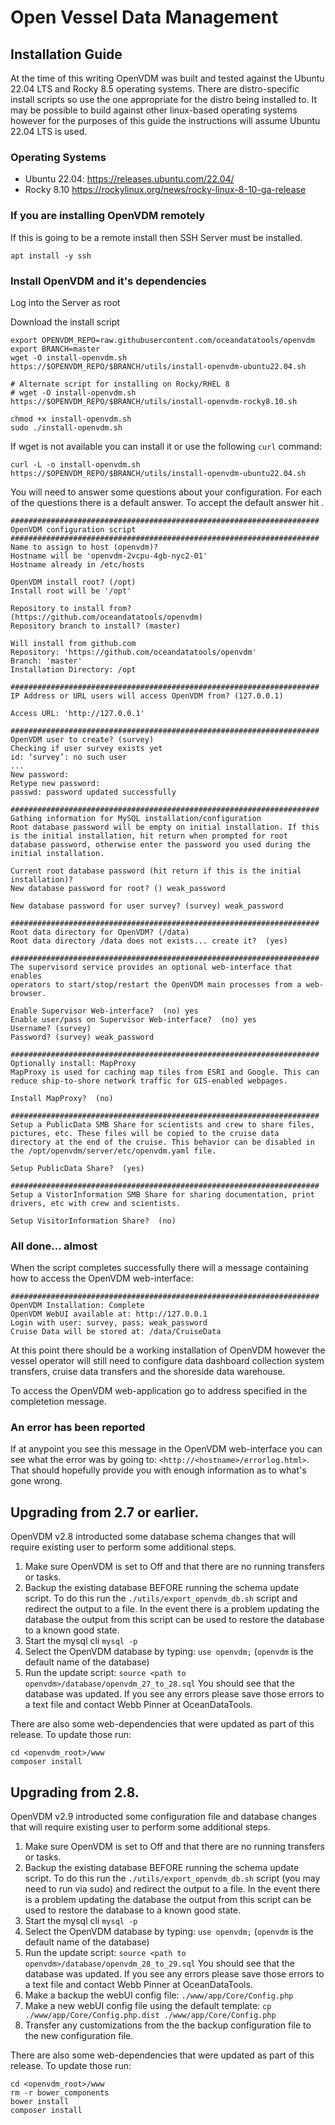# Open Vessel Data Management

## Installation Guide
At the time of this writing OpenVDM was built and tested against the Ubuntu 22.04 LTS and Rocky 8.5 operating systems.  There are distro-specific install scripts so use the one appropriate for the distro being installed to.  It may be possible to build against other linux-based operating systems however for the purposes of this guide the instructions will assume Ubuntu 22.04 LTS is used.

### Operating Systems
 - Ubuntu 22.04: <https://releases.ubuntu.com/22.04/>
 - Rocky 8.10 <https://rockylinux.org/news/rocky-linux-8-10-ga-release>

### If you are installing OpenVDM remotely

If this is going to be a remote install then SSH Server must be installed.
```
apt install -y ssh
```

### Install OpenVDM and it's dependencies
Log into the Server as root

Download the install script
```
export OPENVDM_REPO=raw.githubusercontent.com/oceandatatools/openvdm
export BRANCH=master
wget -O install-openvdm.sh https://$OPENVDM_REPO/$BRANCH/utils/install-openvdm-ubuntu22.04.sh

# Alternate script for installing on Rocky/RHEL 8
# wget -O install-openvdm.sh https://$OPENVDM_REPO/$BRANCH/utils/install-openvdm-rocky8.10.sh

chmod +x install-openvdm.sh
sudo ./install-openvdm.sh
```

If wget is not available you can install it or use the following `curl` command:
```
curl -L -o install-openvdm.sh https://$OPENVDM_REPO/$BRANCH/utils/install-openvdm-ubuntu22.04.sh
```

You will need to answer some questions about your configuration.  For each of the questions there is a default answer. To accept the default answer hit <ENTER>.

```
#####################################################################
OpenVDM configuration script
#####################################################################
Name to assign to host (openvdm)? 
Hostname will be 'openvdm-2vcpu-4gb-nyc2-01'
Hostname already in /etc/hosts

OpenVDM install root? (/opt) 
Install root will be '/opt'

Repository to install from? (https://github.com/oceandatatools/openvdm) 
Repository branch to install? (master) 

Will install from github.com
Repository: 'https://github.com/oceandatatools/openvdm'
Branch: 'master'
Installation Directory: /opt
```
```
#####################################################################
IP Address or URL users will access OpenVDM from? (127.0.0.1) 

Access URL: 'http://127.0.0.1'
```
 
```
#####################################################################
OpenVDM user to create? (survey) 
Checking if user survey exists yet
id: ‘survey’: no such user
...
New password: 
Retype new password: 
passwd: password updated successfully
```

```
#####################################################################
Gathing information for MySQL installation/configuration
Root database password will be empty on initial installation. If this
is the initial installation, hit return when prompted for root
database password, otherwise enter the password you used during the
initial installation.

Current root database password (hit return if this is the initial
installation)? 
New database password for root? () weak_password

New database password for user survey? (survey) weak_password
```

```
#####################################################################
Root data directory for OpenVDM? (/data) 
Root data directory /data does not exists... create it?  (yes) 
```

```
#####################################################################
The supervisord service provides an optional web-interface that enables
operators to start/stop/restart the OpenVDM main processes from a web-
browser.

Enable Supervisor Web-interface?  (no) yes
Enable user/pass on Supervisor Web-interface?  (no) yes
Username? (survey) 
Password? (survey) weak_password
```

```
#####################################################################
Optionally install: MapProxy
MapProxy is used for caching map tiles from ESRI and Google. This can
reduce ship-to-shore network traffic for GIS-enabled webpages.

Install MapProxy?  (no) 
```

```
#####################################################################
Setup a PublicData SMB Share for scientists and crew to share files,
pictures, etc. These files will be copied to the cruise data 
directory at the end of the cruise. This behavior can be disabled in
the /opt/openvdm/server/etc/openvdm.yaml file.

Setup PublicData Share?  (yes) 
```
 
```
#####################################################################
Setup a VistorInformation SMB Share for sharing documentation, print
drivers, etc with crew and scientists.

Setup VisitorInformation Share?  (no) 
```

### All done... almost ###
When the script completes successfully there will a message containing how to access the OpenVDM web-interface:
```
#####################################################################
OpenVDM Installation: Complete
OpenVDM WebUI available at: http://127.0.0.1
Login with user: survey, pass: weak_password
Cruise Data will be stored at: /data/CruiseData
```
 
At this point there should be a working installation of OpenVDM however the vessel operator will still need to configure data dashboard collection system transfers, cruise data transfers and the shoreside data warehouse.

To access the OpenVDM web-application go to address specified in the completetion message.

### An error has been reported ###
If at anypoint you see this message in the OpenVDM web-interface you can see what the error was by going to: `<http://<hostname>/errorlog.html>`.  That should hopefully provide you with enough information as to what's gone wrong.

## Upgrading from 2.7 or earlier.

OpenVDM v2.8 introducted some database schema changes that will require existing user to perform some additional steps.

1. Make sure OpenVDM is set to Off and that there are no running transfers or tasks.
2. Backup the existing database BEFORE running the schema update script.  To do this run the `./utils/export_openvdm_db.sh` script and redirect the output to a file.  In the event there is a problem updating the database the output from this script can be used to restore the database to a known good state.
3. Start the mysql cli `mysql -p`
4. Select the OpenVDM database by typing: `use openvdm;` (`openvdm` is the default name of the database)
5. Run the update script: `source <path to openvdm>/database/openvdm_27_to_28.sql`  You should see that the database was updated.  If you see any errors please save those errors to a text file and contact Webb Pinner at OceanDataTools.
 
There are also some web-dependencies that were updated as part of this release. To update those run:
```
cd <openvdm_root>/www
composer install
```

## Upgrading from 2.8.

OpenVDM v2.9 introducted some configuration file and database changes that will require existing user to perform some additional steps.

1. Make sure OpenVDM is set to Off and that there are no running transfers or tasks.
2. Backup the existing database BEFORE running the schema update script.  To do this run the `./utils/export_openvdm_db.sh` script (you may need to run via sudo) and redirect the output to a file.  In the event there is a problem updating the database the output from this script can be used to restore the database to a known good state.
3. Start the mysql cli `mysql -p`
4. Select the OpenVDM database by typing: `use openvdm;` (`openvdm` is the default name of the database)
5. Run the update script: `source <path to openvdm>/database/openvdm_28_to_29.sql`  You should see that the database was updated.  If you see any errors please save those errors to a text file and contact Webb Pinner at OceanDataTools.
6. Make a backup the webUI config file: `./www/app/Core/Config.php`
7. Make a new webUI config file using the default template: `cp ./www/app/Core/Config.php.dist ./www/app/Core/Config.php`
8. Transfer any customizations from the the backup configuration file to the new configuration file.

There are also some web-dependencies that were updated as part of this release. To update those run:
```
cd <openvdm_root>/www
rm -r bower_components
bower install
composer install
```
